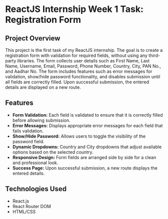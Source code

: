 # ReactJS Internship Week 1 Task: Registration Form

## Project Overview

This project is the first task of my ReactJS internship. The goal is to create a registration form with validation for required fields, without using any third-party libraries. The form collects user details such as First Name, Last Name, Username, Email, Password, Phone Number, Country, City, PAN No., and Aadhar No. The form includes features such as error messages for validation, show/hide password functionality, and disables submission until all fields are correctly filled. Upon successful submission, the entered details are displayed on a new route.

## Features

- **Form Validation:** Each field is validated to ensure that it is correctly filled before allowing submission.
- **Error Messages:** Displays appropriate error messages for each field that fails validation.
- **Show/Hide Password:** Allows users to toggle the visibility of the password field.
- **Dynamic Dropdowns:** Country and City dropdowns that adjust available options based on the selected country.
- **Responsive Design:** Form fields are arranged side by side for a clean and professional look.
- **Success Page:** Upon successful submission, a new route displays the entered details.

## Technologies Used

- React.js
- React Router DOM
- HTML/CSS
